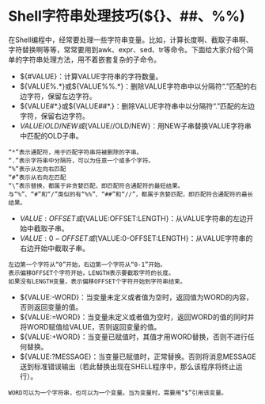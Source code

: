 # Shell字符串处理技巧(${}、##、%%)

在Shell编程中，经常要处理一些字符串变量。比如，计算长度啊、截取子串啊、字符替换啊等等，常常要用到awk、expr、sed、tr等命令。下面给大家介绍个简单的字符串处理方法，用不着嵌套复杂的子命令。

- ${#VALUE}：计算VALUE字符串的字符数量。
- ${VALUE%.*}或${VALUE%%.*}：删除VALUE字符串中以分隔符“.”匹配的右边字符，保留左边字符。
- ${VALUE#*.}或${VALUE##*.}：删除VALUE字符串中以分隔符“.”匹配的左边字符，保留右边字符。
- ${VALUE/OLD/NEW}或${VALUE//OLD/NEW}：用NEW子串替换VALUE字符串中匹配的OLD子串。

```
“*”表示通配符，用于匹配字符串将被删除的字串。
“.”表示字符串中分隔符，可以为任意一个或多个字符。
“%”表示从左向右匹配
“#”表示从右向左匹配
“\”表示替换，都属于非贪婪匹配，即匹配符合通配符的最短结果。
与“%”、“#”和“/”类似的有“%%”、“##”和“//”，都属于贪婪匹配，即匹配符合通配符的最长结果。
```

- ${VALUE:OFFSET}或${VALUE:OFFSET:LENGTH}：从VALUE字符串的左边开始中截取子串。
- ${VALUE:0-OFFSET}或${VALUE:0-OFFSET:LENGTH}：从VALUE字符串的右边开始中截取子串。

```
左边第一个字符从“0”开始，右边第一个字符从“0-1”开始。 
表示偏移OFFSET个字符开始，LENGTH表示要截取字符的长度。
如果没有LENGTH变量，表示偏移OFFSET个字符开始到字符串结束。
```
- ${VALUE:-WORD}：当变量未定义或者值为空时，返回值为WORD的内容，否则返回变量的值。
- ${VALUE:=WORD}：当变量未定义或者值为空时，返回WORD的值的同时并将WORD赋值给VALUE，否则返回变量的值。
- ${VALUE:+WORD}：当变量已赋值时，其值才用WORD替换，否则不进行任何替换。
- ${VALUE:?MESSAGE}：当变量已赋值时，正常替换。否则将消息MESSAGE送到标准错误输出（若此替换出现在SHELL程序中，那么该程序将终止运行）。

```
WORD可以为一个字符串，也可以为一个变量。当为变量时，需要用“$”引用该变量。
```